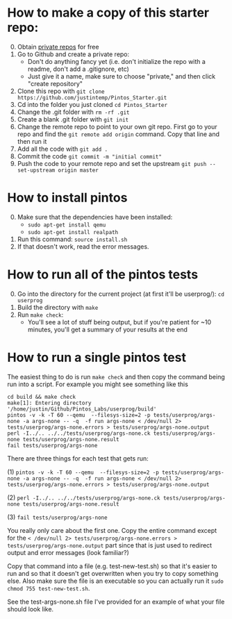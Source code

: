 # How to make a copy of this starter repo:

0. Obtain [private repos](https://help.github.com/articles/applying-for-a-student-developer-pack/) for free 
1. Go to Github and create a private repo:
   - Don't do anything fancy yet (i.e. don't initialize the repo with a readme, don't add a .gitignore, etc)
   - Just give it a name, make sure to choose "private," and then click "create repository"
2. Clone this repo with `git clone https://github.com/justintemp/Pintos_Starter.git`
3. Cd into the folder you just cloned `cd Pintos_Starter`
4. Change the .git folder with `rm -rf .git`
5. Create a blank .git folder with `git init`
5. Change the remote repo to point to your own git repo. First go to your repo and find the `git remote add origin` command. Copy that line and then run it
6. Add all the code with `git add .`
7. Commit the code `git commit -m "initial commit"`
8. Push the code to your remote repo and set the upstream `git push --set-upstream origin master`

# How to install pintos

0. Make sure that the dependencies have been installed:
   - `sudo apt-get install qemu`
   - `sudo apt-get install realpath`
1. Run this command: `source install.sh`
2. If that doesn't work, read the error messages.

# How to run all of the pintos tests

0. Go into the directory for the current project (at first it'll be userprog/): `cd userprog`
1. Build the directory with `make`
2. Run `make check`:
   - You'll see a lot of stuff being output, but if you're patient for ~10 minutes, you'll get a summary of your results at the end

# How to run a single pintos test

The easiest thing to do is run `make check` and then copy the command being run into a script. For example you might see something like this

```
cd build && make check
make[1]: Entering directory '/home/justin/Github/Pintos_Labs/userprog/build'
pintos -v -k -T 60 --qemu  --filesys-size=2 -p tests/userprog/args-none -a args-none -- -q  -f run args-none < /dev/null 2> tests/userprog/args-none.errors > tests/userprog/args-none.output
perl -I../.. ../../tests/userprog/args-none.ck tests/userprog/args-none tests/userprog/args-none.result
fail tests/userprog/args-none
```

There are three things for each test that gets run:

(1)
`pintos -v -k -T 60 --qemu  --filesys-size=2 -p tests/userprog/args-none -a args-none -- -q  -f run args-none < /dev/null 2> tests/userprog/args-none.errors > tests/userprog/args-none.output`

(2)
`perl -I../.. ../../tests/userprog/args-none.ck tests/userprog/args-none tests/userprog/args-none.result`

(3)
`fail tests/userprog/args-none`

You really only care about the first one. Copy the entire command except for the `< /dev/null 2> tests/userprog/args-none.errors > tests/userprog/args-none.output` part since that is just used to redirect output and error messages (look familiar?)

Copy that command into a file (e.g. test-new-test.sh) so that it's easier to run and so that it doesn't get overwritten when you try to copy something else. Also make sure the file is an executable so you can actually run it `sudo chmod 755 test-new-test.sh`.

See the test-args-none.sh file I've provided for an example of what your file should look like.
